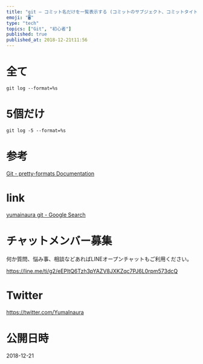 ```yaml
---
title: "git – コミット名だけを一覧表示する (コミットのサブジェクト、コミットタイトル)"
emoji: "🖥"
type: "tech"
topics: ["Git", "初心者"]
published: true
published_at: 2018-12-21t11:56
---
```


# 全て

```
git log --format=%s
```

# 5個だけ

```
git log -5 --format=%s
```

# 参考

[Git - pretty-formats Documentation](https://git-scm.com/docs/pretty-formats)

# link

[yumainaura git - Google Search](https://www.google.com/search?q=yumainaura+git&oq=yumainaura+git&aqs=chrome..69i57j69i60l3j69i65l2.1423j0j7&sourceid=chrome&ie=UTF-8)








<!-- Update From Qiita API -->

# チャットメンバー募集


何か質問、悩み事、相談などあればLINEオープンチャットもご利用ください。

https://line.me/ti/g2/eEPltQ6Tzh3pYAZV8JXKZqc7PJ6L0rpm573dcQ





# Twitter


https://twitter.com/YumaInaura


<!-- Update From Qiita API -->



# 公開日時

2018-12-21
